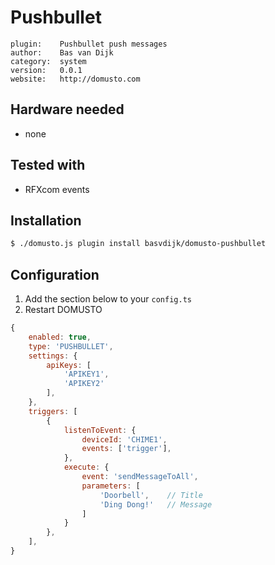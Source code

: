 # Pushbullet

```
plugin:    Pushbullet push messages
author:    Bas van Dijk
category:  system
version:   0.0.1
website:   http://domusto.com
```

## Hardware needed
- none

## Tested with
 - RFXcom events

## Installation
```sh
$ ./domusto.js plugin install basvdijk/domusto-pushbullet
```
 
## Configuration

1. Add the section below to your `config.ts`
2. Restart DOMUSTO

```js
{
    enabled: true,
    type: 'PUSHBULLET',
    settings: {
        apiKeys: [
            'APIKEY1',
            'APIKEY2'
        ],
    },
    triggers: [
        {
            listenToEvent: {
                deviceId: 'CHIME1',
                events: ['trigger'],
            },
            execute: {
                event: 'sendMessageToAll',
                parameters: [
                    'Doorbell',    // Title
                    'Ding Dong!'   // Message
                ]
            }
        },
    ],
}
```
